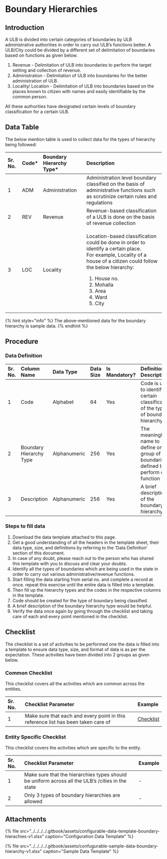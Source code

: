# Boundary Hierarchies

## Introduction

A ULB is divided into certain categories of boundaries by ULB administrative authorities in order to carry out ULB’s functions better. A ULB/City could be divided by a different set of delimitation of boundaries based on functions as given below.

1. Revenue - Delimitation of ULB into boundaries to perform the target setting and collection of revenue.
2. Administration - Delimitation of ULB into boundaries for the better administration of ULB.
3. Locality/ Location - Delimitation of ULB into boundaries based on the places known to citizen with names and easily identifiable by the common person.

All these authorities have designated certain levels of boundary classification for a certain ULB.

## Data Table

The below mention table is used to collect data for the types of hierarchy being followed:

<table>
  <thead>
    <tr>
      <th style="text-align:left">Sr. No.</th>
      <th style="text-align:left">Code*</th>
      <th style="text-align:left">Boundary Hierarchy Type*</th>
      <th style="text-align:left">Description</th>
    </tr>
  </thead>
  <tbody>
    <tr>
      <td style="text-align:left">1</td>
      <td style="text-align:left">ADM</td>
      <td style="text-align:left">Administration</td>
      <td style="text-align:left">Administration level boundary classified on the basis of administrative
        functions such as scrutinize certain rules and regulations</td>
    </tr>
    <tr>
      <td style="text-align:left">2</td>
      <td style="text-align:left">REV</td>
      <td style="text-align:left">Revenue</td>
      <td style="text-align:left">Revenue-based classification of a ULB is done on the basis of revenue
        collection</td>
    </tr>
    <tr>
      <td style="text-align:left">3</td>
      <td style="text-align:left">LOC</td>
      <td style="text-align:left">Locality</td>
      <td style="text-align:left">
        <p>Location-based classification could be done in order to identify a certain
          place.
          <br />For example, Locality of a house of a citizen could follow the below hierarchy:</p>
        <ol>
          <li>House no.</li>
          <li>Mohalla</li>
          <li>Area</li>
          <li>Ward</li>
          <li>City</li>
        </ol>
      </td>
    </tr>
  </tbody>
</table>

{% hint style="info" %}
The above-mentioned data for the boundary hierarchy is sample data.
{% endhint %}

## Procedure

### Data Definition

| Sr. No. | Column Name | Data Type | Data Size | Is Mandatory? | Definition/ Description |
| :--- | :--- | :--- | :--- | :--- | :--- |
| 1 | Code | Alphabet | 64 | Yes | Code is used to identify a certain classification of the type of boundary hierarchy |
| 2 | Boundary Hierarchy Type | Alphanumeric | 256 | Yes | The meaningful name to define one group of boundaries defined to perform one function |
| 3 | Description | Alphanumeric | 256 | Yes | A brief description of the boundary hierarchy |

### Steps to fill data

1. Download the data template attached to this page.
2. Get a good understanding of all the headers in the template sheet, their data type, size, and definitions by referring to the ‘Data Definition’ section of this document.
3. In case of any doubt, please reach out to the person who has shared this template with you to discuss and clear your doubts.
4. Identify all the types of boundaries which are being used in the state in order to carry out various administrative/revenue functions.
5. Start filling the data starting from serial no. and complete a record at once. repeat this exercise until the entire data is filled into a template.
6. Then fill up the hierarchy types and the codes in the respective columns in the template.
7. Code should be created for the type of boundary being classified.
8. A brief description of the boundary hierarchy type would be helpful.
9. Verify the data once again by going through the checklist and taking care of each and every point mentioned in the checklist.

## Checklist

The checklist is a set of activities to be performed one the data is filled into a template to ensure data type, size, and format of data is as per the expectation. These activities have been divided into 2 groups as given below.

### Common Checklist

This checklist covers all the activities which are common across the entities.

| Sr. No. | Checklist Parameter | Example |
| :--- | :--- | :--- |
| 1 | Make sure that each and every point in this reference list has been taken care of | [Checklist](../../module-setup/common-config/checklist.md) |

### Entity Specific Checklist

This checklist covers the activities which are specific to the entity.

| Sr. No. | Checklist Parameter | Example |
| :--- | :--- | :--- |
| 1 | Make sure that the hierarchies types should be uniform across all the ULB’s /cities in the state | - |
| 2 | Only 3 types of boundary hierarchies are allowed | - |

## Attachments

{% file src="../../../../.gitbook/assets/configurable-data-template-boundary-hierachies-v1.xlsx" caption="Configuration Data Template" %}

{% file src="../../../../.gitbook/assets/confugurable-sample-data-boundary-hierarchy-v1.xlsx" caption="Sample Data Template" %}

